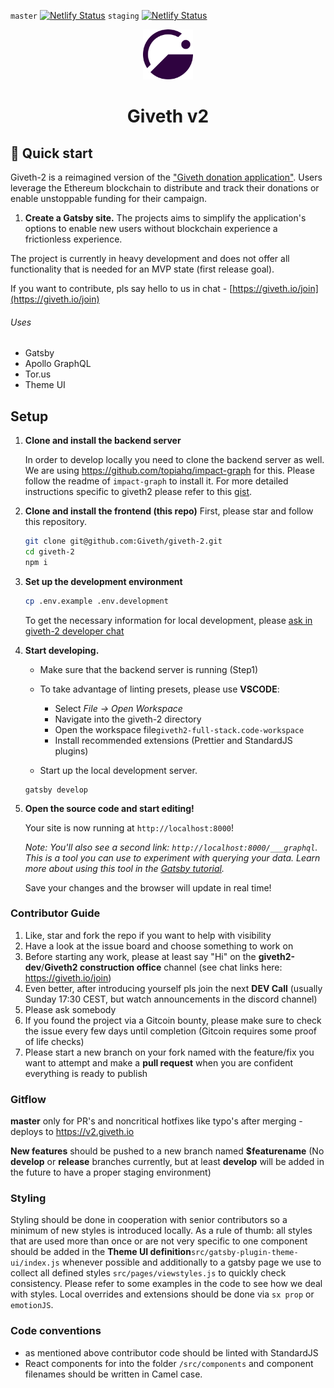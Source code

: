 `master`
[![Netlify Status](https://api.netlify.com/api/v1/badges/f914ac7e-ce27-4909-bd3e-14d749731a52/deploy-status)](https://app.netlify.com/sites/giveth2/deploys)
`staging`
[![Netlify Status](https://api.netlify.com/api/v1/badges/2f325b5b-e159-443e-bac7-c5e15f3578c0/deploy-status)](https://app.netlify.com/sites/giveth-website-staging/deploys)
<p align="center"><a href="https://giveth.io"><img alt="Giveth.io" src="https://github.com/Giveth/giveth-design-assets/blob/master/02-logos/Giveth%20logo/giveth-symbol-logo-purple.png" width="80"/></a></p><h1 align="center">
  Giveth v2
</h1>

## 🚀 Quick start
Giveth-2 is a reimagined version of the ["Giveth donation application"](https://github.com/Giveth/giveth-dapp). Users leverage the Ethereum blockchain to distribute and track their donations or enable unstoppable funding for their campaign.

1.  **Create a Gatsby site.**
The projects aims to simplify the application's options to enable new users without blockchain experience a frictionless experience.

The project is currently in heavy development and does not offer all functionality that is needed for an MVP state (first release goal).

If you want to contribute, pls say hello to us in chat -  [https://giveth.io/join](https://giveth.io/join)

###### Uses
- Gatsby
- Apollo GraphQL
- Tor.us
- Theme UI

## Setup

1.  **Clone and install the backend server**

    In order to develop locally you need to clone the backend server as well. We are using https://github.com/topiahq/impact-graph for this. Please follow the readme of `impact-graph` to install it. For more detailed instructions specific to giveth2 please refer to this [gist](https://gist.github.com/geleeroyale/6283549c469f2fa89fc059f936c59002).

1.  **Clone and install the frontend (this repo)**
	First, please star and follow this repository.
	```bash
	git clone git@github.com:Giveth/giveth-2.git
	cd giveth-2
	npm i
	```
    
1.  **Set up the development environment**
	
	```bash
	cp .env.example .env.development
	```
	To get the necessary information for local development, please [ask in giveth-2 developer chat](https://riot.im/app/#/room/!zFyfjCfKHawjZJcueK:matrix.org?via=matrix.org)

1.  **Start developing.**
	- Make sure that the backend server is running (Step1)
    - To take advantage of linting presets, please use **VSCODE**:
		* Select *File -> Open Workspace*
		* Navigate into the giveth-2 directory
		* Open the workspace file`giveth2-full-stack.code-workspace`
		* Install recommended extensions (Prettier and StandardJS plugins)

	- Start up the local development server.

    ```shell
    gatsby develop
    ```

1.  **Open the source code and start editing!**

    Your site is now running at `http://localhost:8000`!

    _Note: You'll also see a second link: _`http://localhost:8000/___graphql`_. This is a tool you can use to experiment with querying your data. Learn more about using this tool in the [Gatsby tutorial](https://www.gatsbyjs.org/tutorial/part-five/#introducing-graphiql)._
    
    Save your changes and the browser will update in real time!

### Contributor Guide

1. Like, star and fork the repo if you want to help with visibility
1. Have a look at the issue board and choose something to work on
1. Before starting any work, please at least say "Hi" on the **giveth2-dev**/**Giveth2 construction office** channel (see chat links here: https://giveth.io/join)
3. Even better, after introducing yourself pls join the next **DEV Call** (usually Sunday 17:30 CEST, but watch announcements in the discord channel)
4. Please ask somebody
5. If you found the project via a Gitcoin bounty, please make sure to check the issue every few days until completion (Gitcoin requires some proof of life checks)
6. Please start a new branch on your fork named with the feature/fix you want to attempt and make a **pull request** when you are confident everything is ready to publish

### Gitflow

**master** only for PR's and noncritical hotfixes like typo's after merging - deploys to https://v2.giveth.io

**New features** should be pushed to a new branch named **$featurename** (No **develop** or **release** branches currently, but at least **develop** will be added in the future to have a proper staging environment)

### Styling

Styling should be done in cooperation with senior contributors so a minimum of new styles is introduced locally. As a rule of thumb: all styles that are used more than once or are not very specific to one component should be added in the **Theme UI definition**`src/gatsby-plugin-theme-ui/index.js` whenever possible and additionally to a gatsby page we use to collect all defined styles `src/pages/viewstyles.js` to quickly check consistency.
Please refer to some examples in the code to see how we deal with styles. Local overrides and extensions should be done via `sx prop` or `emotionJS`.

### Code conventions
- as mentioned above contributor code should be linted with StandardJS
- React components for into the folder `/src/components` and component filenames should be written in Camel case.
